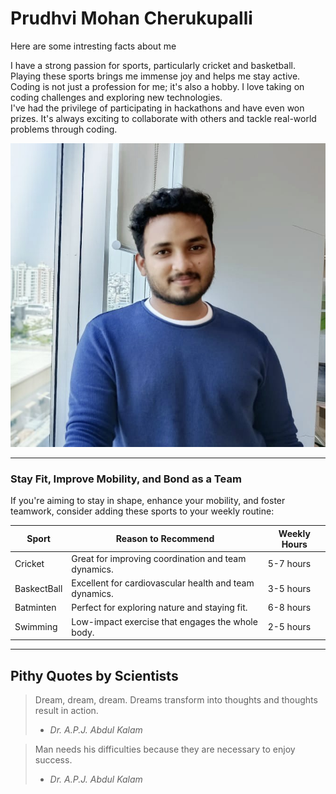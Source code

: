 # Prudhvi Mohan Cherukupalli

Here are some intresting facts about me

I have a strong passion for sports, particularly cricket and basketball. Playing these sports brings me immense joy and helps me stay active. <br>
Coding is not just a profession for me; it's also a hobby. I love taking on coding challenges and exploring new technologies. <br>
I've had the privilege of participating in hackathons and have even won prizes. It's always exciting to collaborate with others and tackle real-world problems through coding.


![Prudhvi](MyPic.jpg)

---

### Stay Fit, Improve Mobility, and Bond as a Team

If you're aiming to stay in shape, enhance your mobility, and foster teamwork, consider adding these sports to your weekly routine:

| Sport           | Reason to Recommend                                   | Weekly Hours |
| --------------- | ----------------------------------------------------- | ------------ |
| Cricket       | Great for improving coordination and team dynamics.  | 5-7 hours    |
| BaskectBall          | Excellent for cardiovascular health and team dynamics.      | 3-5 hours    |
| Batminten          | Perfect for exploring nature and staying fit.         | 6-8 hours    |
| Swimming        | Low-impact exercise that engages the whole body.      | 2-5 hours    |

---
## Pithy Quotes by Scientists

> Dream, dream, dream. Dreams transform into thoughts and thoughts result in action.
> -  *Dr. A.P.J. Abdul Kalam*

> Man needs his difficulties because they are necessary to enjoy success.
> - *Dr. A.P.J. Abdul Kalam*



